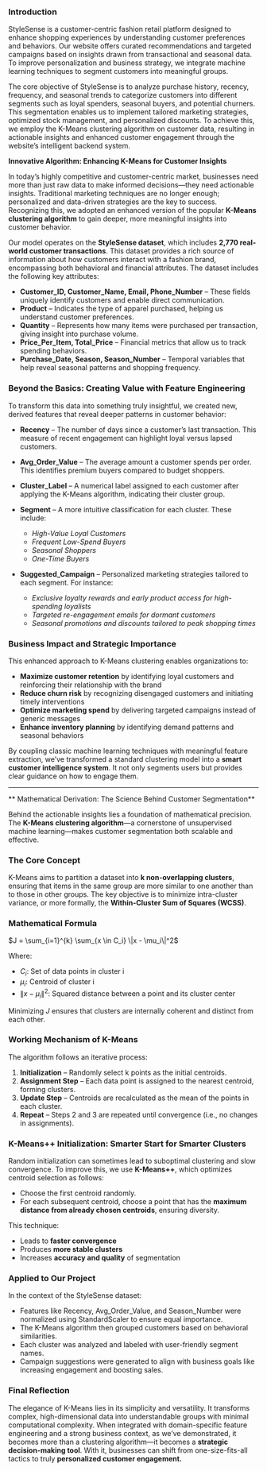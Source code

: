### Introduction ###

StyleSense is a customer-centric fashion retail platform designed to enhance shopping experiences by understanding customer preferences and behaviors. Our website offers curated recommendations and targeted campaigns based on insights drawn from transactional and seasonal data. To improve personalization and business strategy, we integrate machine learning techniques to segment customers into meaningful groups.

The core objective of StyleSense is to analyze purchase history, recency, frequency, and seasonal trends to categorize customers into different segments such as loyal spenders, seasonal buyers, and potential churners. This segmentation enables us to implement tailored marketing strategies, optimized stock management, and personalized discounts. To achieve this, we employ the K-Means clustering algorithm on customer data, resulting in actionable insights and enhanced customer engagement through the website’s intelligent backend system.

**Innovative Algorithm: Enhancing K-Means for Customer Insights**

In today’s highly competitive and customer-centric market, businesses need more than just raw data to make informed decisions—they need actionable insights. Traditional marketing techniques are no longer enough; personalized and data-driven strategies are the key to success. Recognizing this, we adopted an enhanced version of the popular **K-Means clustering algorithm** to gain deeper, more meaningful insights into customer behavior.

Our model operates on the **StyleSense dataset**, which includes **2,770 real-world customer transactions**. This dataset provides a rich source of information about how customers interact with a fashion brand, encompassing both behavioral and financial attributes. The dataset includes the following key attributes:

* **Customer\_ID, Customer\_Name, Email, Phone\_Number** – These fields uniquely identify customers and enable direct communication.
* **Product** – Indicates the type of apparel purchased, helping us understand customer preferences.
* **Quantity** – Represents how many items were purchased per transaction, giving insight into purchase volume.
* **Price\_Per\_Item, Total\_Price** – Financial metrics that allow us to track spending behaviors.
* **Purchase\_Date, Season, Season\_Number** – Temporal variables that help reveal seasonal patterns and shopping frequency.

### Beyond the Basics: Creating Value with Feature Engineering

To transform this data into something truly insightful, we created new, derived features that reveal deeper patterns in customer behavior:

* **Recency** – The number of days since a customer’s last transaction. This measure of recent engagement can highlight loyal versus lapsed customers.
* **Avg\_Order\_Value** – The average amount a customer spends per order. This identifies premium buyers compared to budget shoppers.
* **Cluster\_Label** – A numerical label assigned to each customer after applying the K-Means algorithm, indicating their cluster group.
* **Segment** – A more intuitive classification for each cluster. These include:

  * *High-Value Loyal Customers*
  * *Frequent Low-Spend Buyers*
  * *Seasonal Shoppers*
  * *One-Time Buyers*
* **Suggested\_Campaign** – Personalized marketing strategies tailored to each segment. For instance:

  * *Exclusive loyalty rewards and early product access for high-spending loyalists*
  * *Targeted re-engagement emails for dormant customers*
  * *Seasonal promotions and discounts tailored to peak shopping times*

### Business Impact and Strategic Importance

This enhanced approach to K-Means clustering enables organizations to:

* **Maximize customer retention** by identifying loyal customers and reinforcing their relationship with the brand
* **Reduce churn risk** by recognizing disengaged customers and initiating timely interventions
* **Optimize marketing spend** by delivering targeted campaigns instead of generic messages
* **Enhance inventory planning** by identifying demand patterns and seasonal behaviors

By coupling classic machine learning techniques with meaningful feature extraction, we’ve transformed a standard clustering model into a **smart customer intelligence system**. It not only segments users but provides clear guidance on how to engage them.

---

** Mathematical Derivation: The Science Behind Customer Segmentation**

Behind the actionable insights lies a foundation of mathematical precision. The **K-Means clustering algorithm**—a cornerstone of unsupervised machine learning—makes customer segmentation both scalable and effective.

### The Core Concept

K-Means aims to partition a dataset into **k non-overlapping clusters**, ensuring that items in the same group are more similar to one another than to those in other groups. The key objective is to minimize intra-cluster variance, or more formally, the **Within-Cluster Sum of Squares (WCSS)**.

### Mathematical Formula

$J = \sum_{i=1}^{k} \sum_{x \in C_i} \|x - \mu_i\|^2$

Where:

* $C_i$: Set of data points in cluster i
* $\mu_i$: Centroid of cluster i
* $\|x - \mu_i\|^2$: Squared distance between a point and its cluster center

Minimizing $J$ ensures that clusters are internally coherent and distinct from each other.

### Working Mechanism of K-Means

The algorithm follows an iterative process:

1. **Initialization** – Randomly select k points as the initial centroids.
2. **Assignment Step** – Each data point is assigned to the nearest centroid, forming clusters.
3. **Update Step** – Centroids are recalculated as the mean of the points in each cluster.
4. **Repeat** – Steps 2 and 3 are repeated until convergence (i.e., no changes in assignments).

### K-Means++ Initialization: Smarter Start for Smarter Clusters

Random initialization can sometimes lead to suboptimal clustering and slow convergence. To improve this, we use **K-Means++**, which optimizes centroid selection as follows:

* Choose the first centroid randomly.
* For each subsequent centroid, choose a point that has the **maximum distance from already chosen centroids**, ensuring diversity.

This technique:

* Leads to **faster convergence**
* Produces **more stable clusters**
* Increases **accuracy and quality** of segmentation

### Applied to Our Project

In the context of the StyleSense dataset:

* Features like Recency, Avg\_Order\_Value, and Season\_Number were normalized using StandardScaler to ensure equal importance.
* The K-Means algorithm then grouped customers based on behavioral similarities.
* Each cluster was analyzed and labeled with user-friendly segment names.
* Campaign suggestions were generated to align with business goals like increasing engagement and boosting sales.

### Final Reflection

The elegance of K-Means lies in its simplicity and versatility. It transforms complex, high-dimensional data into understandable groups with minimal computational complexity. When integrated with domain-specific feature engineering and a strong business context, as we’ve demonstrated, it becomes more than a clustering algorithm—it becomes a **strategic decision-making tool**. With it, businesses can shift from one-size-fits-all tactics to truly **personalized customer engagement.**

